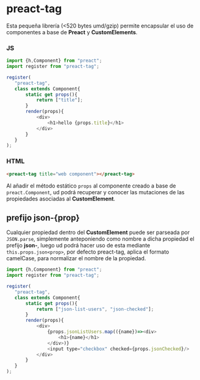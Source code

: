 # preact-tag

Esta pequeña librería (<520 bytes umd/gzip) permite encapsular el uso de componentes a base de **Preact** y **CustomElements**.

### JS
```js
import {h,Component} from "preact";
import register from "preact-tag";

register(
   "preact-tag",
   class extends Component{
       static get props(){
           return ["title"];
       }
       render(props){
           <div>
               <h1>hello {props.title}</h1>
           </div>
       }
   }
);
```

### HTML

```html
<preact-tag title="web component"></preact-tag>
```

Al añadir el método estático `props` al componente creado a base de `preact.Component`, ud podrá recuperar y conocer las mutaciones de las propiedades asociadas al **CustomElement**.

## prefijo json-{prop}

Cualquier propiedad dentro del **CustomElement** puede ser parseada por `JSON.parse`, simplemente anteponiendo como nombre a dicha propiedad el prefijo **json-**, luego ud podrá hacer uso de esta mediante `this.props.json<prop>`, por defecto preact-tag, aplica el formato camelCase, para normalizar el nombre de la propiedad.

```js
import {h,Component} from "preact";
import register from "preact-tag";

register(
   "preact-tag",
   class extends Component{
       static get props(){
           return ["json-list-users", "json-checked"];
       }
       render(props){
           <div>
               {props.jsonListUsers.map(({name})=><div>
                   <h1>{name}</h1> 
               </div>)}
               <input type="checkbox" checked={props.jsonChecked}/>  
           </div>
       }
   }
);
```